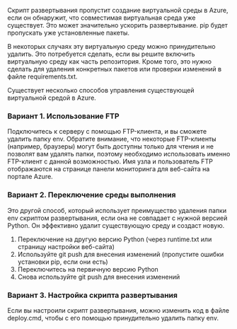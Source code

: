 ﻿Скрипт развертывания пропустит создание виртуальной среды в Azure, если он обнаружит, что совместимая виртуальная среда уже существует.  Это может значительно ускорить развертывание.  pip будет пропускать уже установленные пакеты.

В некоторых случаях эту виртуальную среду можно принудительно удалить.  Это потребуется сделать, если вы решите включить виртуальную среду как часть репозитория.  Кроме того, это нужно сделать для удаления конкретных пакетов или проверки изменений в файле requirements.txt.

Существует несколько способов управления существующей виртуальной средой в Azure.

### Вариант 1. Использование FTP

Подключитесь к серверу с помощью FTP-клиента, и вы сможете удалить папку env.  Обратите внимание, что некоторые FTP-клиенты (например, браузеры) могут быть доступны только для чтения и не позволят вам удалять папки, поэтому необходимо использовать именно FTP-клиент с данной возможностью.  Имя узла и пользователь FTP отображаются на странице панели мониторинга для веб-сайта на портале Azure.

### Вариант 2. Переключение среды выполнения

Это другой способ, который использует преимущество удаления папки env скриптом развертывания, если она не совпадает с нужной версией Python.  Он эффективно удалит существующую среду и создаст новую.

1. Переключение на другую версию Python (через runtime.txt или страницу настройки веб-сайта)
1. Используйте git push для внесения изменений (пропустите ошибки установки pip, если они есть)
1. Переключитесь на первичную версию Python
1. Снова используйте git push для внесения изменений

### Вариант 3. Настройка скрипта развертывания

Если вы настроили скрипт развертывания, можно изменить код в файле deploy.cmd, чтобы с его помощью принудительно удалить папку env.
<!--HONumber=42-->
